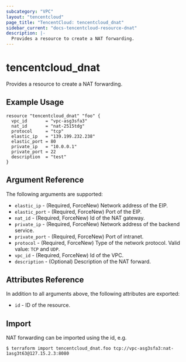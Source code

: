 ```yaml
---
subcategory: "VPC"
layout: "tencentcloud"
page_title: "TencentCloud: tencentcloud_dnat"
sidebar_current: "docs-tencentcloud-resource-dnat"
description: |-
  Provides a resource to create a NAT forwarding.
---
```


# tencentcloud_dnat

Provides a resource to create a NAT forwarding.

## Example Usage

```hcl
resource "tencentcloud_dnat" "foo" {
  vpc_id       = "vpc-asg3sfa3"
  nat_id       = "nat-2515tdg"
  protocol     = "tcp"
  elastic_ip   = "139.199.232.238"
  elastic_port = 80
  private_ip   = "10.0.0.1"
  private_port = 22
  description  = "test"
}
```

## Argument Reference

The following arguments are supported:

* `elastic_ip` - (Required, ForceNew) Network address of the EIP.
* `elastic_port` - (Required, ForceNew) Port of the EIP.
* `nat_id` - (Required, ForceNew) Id of the NAT gateway.
* `private_ip` - (Required, ForceNew) Network address of the backend service.
* `private_port` - (Required, ForceNew) Port of intranet.
* `protocol` - (Required, ForceNew) Type of the network protocol. Valid value: `TCP` and `UDP`.
* `vpc_id` - (Required, ForceNew) Id of the VPC.
* `description` - (Optional) Description of the NAT forward.

## Attributes Reference

In addition to all arguments above, the following attributes are exported:

* `id` - ID of the resource.



## Import

NAT forwarding can be imported using the id, e.g.

```
$ terraform import tencentcloud_dnat.foo tcp://vpc-asg3sfa3:nat-1asg3t63@127.15.2.3:8080
```

